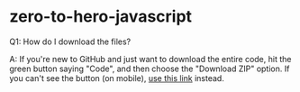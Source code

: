 # zero-to-hero-javascript

Q1: How do I download the files?

A: If you're new to GitHub and just want to download the entire code, hit the green button saying "Code", and then choose the "Download ZIP" option. If you can't see the button (on mobile), [use this link](https://github.com/rajeevshivah/zero-to-hero-javascript/archive/refs/heads/main.zip) instead.
